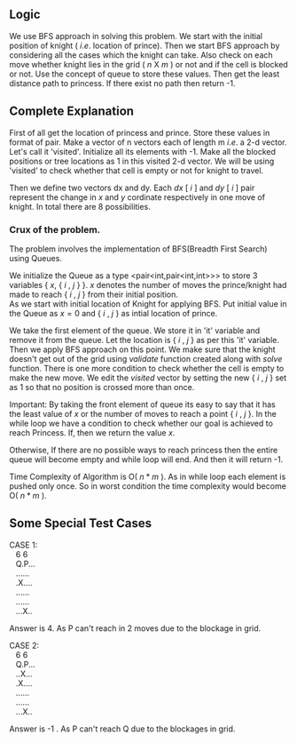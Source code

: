 ## Logic
We use BFS approach in solving this problem. We start with the initial position of knight ( $i.e.$ location of prince).
Then we start BFS approach by considering all the cases which the knight can take. 
Also check on each move whether knight lies in the grid ( $n$ X $m$ ) or not and if the cell is blocked or not.
Use the concept of queue to store these values.
Then get the least distance path to princess. If there exist no path then return -1.


## Complete Explanation
First of all get the location of princess and prince. Store these values in format of pair<int int>.
  Make a vector of n vectors each of length m $i.e.$ a 2-d vector. Let's call it 'visited'. Initialize all its elements with -1.
  Make all the blocked positions or tree locations as 1 in this visited 2-d vector.
  We will be using 'visited' to check whether that cell is empty or not for knight to travel.

  Then we define two vectors dx and dy. Each $dx$ [ $i$ ] and $dy$ [ $i$ ] pair represent the change in $x$ and $y$ cordinate respectively in one move of knight.
  In total there are 8 possibilities.
  
  
 ### Crux of the problem. 
  The problem involves the implementation of BFS(Breadth First Search) using Queues. 
  
  We initialize the Queue as a type <pair<int,pair<int,int>>> to store 3 variables { $x$, { $i$ , $j$ } }. $x$ denotes the number of moves the prince/knight had made to reach { $i$ , $j$ } from their initial position.  
  As we start with initial location of Knight for applying BFS. Put initial value in the Queue as $x = 0$ and { $i$ , $j$ } as intial location of prince.
  
  We take the first element of the queue. We store it in 'it' variable and remove it from the queue. Let the location is { $i$ , $j$ } as per this 'it' variable.
  Then we apply BFS approach on this point. We make sure that the knight doesn't get out of the grid using $validate$ function created along with $solve$ function.
  There is one more condition to check whether the cell is empty to make the new move. We edit the $visited$ vector by setting the new { $i$ , $j$ } set as $1$ so that no position is crossed more than once.
  
  Important: By taking the front element of queue its easy to say that it has the least value of $x$ or the number of moves to reach a point { $i$ , $j$ }.
  In the while loop we have a condition to check whether our goal is achieved to reach Princess. If, then we return the value $x$.
  
  Otherwise, If there are no possible ways to reach princess then the entire queue will become empty and while loop will end.
  And then it will return -1.

  Time Complexity of Algorithm is O( $n * m$ ). As in while loop each element is pushed only once. So in worst condition the time complexity would become O( $n * m$ ).
  
  ## Some Special Test Cases
 CASE 1: \
  &nbsp;&nbsp;&nbsp;6 6\
  &nbsp;&nbsp;&nbsp;Q.P...\
  &nbsp;&nbsp;&nbsp;......\
  &nbsp;&nbsp;&nbsp;.X....\
  &nbsp;&nbsp;&nbsp;......\
  &nbsp;&nbsp;&nbsp;......\
  &nbsp;&nbsp;&nbsp;...X..
  
  Answer is 4. As P can't reach in 2 moves due to the blockage in grid. 

  CASE 2: \
  &nbsp;&nbsp;&nbsp;6 6\
  &nbsp;&nbsp;&nbsp;Q.P...\
  &nbsp;&nbsp;&nbsp;..X...\
  &nbsp;&nbsp;&nbsp;.X....\
  &nbsp;&nbsp;&nbsp;......\
  &nbsp;&nbsp;&nbsp;......\
  &nbsp;&nbsp;&nbsp;...X..
  
  Answer is -1 . As P can't reach Q due to the blockages in grid. 

